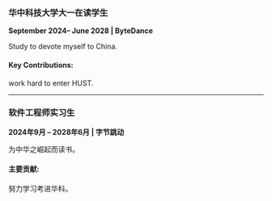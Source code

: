 ### **华中科技大学大一在读学生**  
**September 2024– June 2028 | ByteDance**  

Study to devote myself to China.

#### Key Contributions:  
work hard to enter HUST.  

---

### **软件工程师实习生**  
**2024年9月 – 2028年6月 | 字节跳动**  

为中华之崛起而读书。

#### 主要贡献:  
努力学习考进华科。

